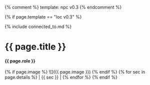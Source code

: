 {% comment %}
template: npc v0.3
{% endcomment %}

{% if page.template == "loc v0.3" %}

{% include connected_to.md %}
# {{ page.title }}

#### {{ page.role }}

{% if page.image %}
![]({{ page.image }})
{% endif %}
{% for sec in page.details %} 
| {{ sec }} | {% endfor %}
{% endif %}

